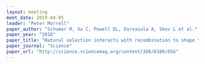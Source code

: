 ```yaml
---
layout: meeting
meet_date: 2019-04-05
leader: "Peter Morrell"
paper_author: "Schumer M, Xu C, Powell DL, Durvasula A, Skov L et al."
paper_year: "2018"
paper_title: "Natural selection interacts with recombination to shape the evolution of hybrid genomes"
paper_journal: "Science"
paper_url: "http://science.sciencemag.org/content/360/6389/656"
---
```

